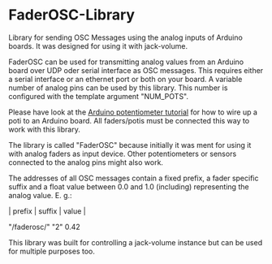 FaderOSC-Library
================

Library for sending OSC Messages using the analog inputs of Arduino boards.
It was designed for using it with jack-volume.

FaderOSC can be used for transmitting analog values from an Arduino board
over UDP oder serial interface as OSC messages. This requires either a serial
interface or an ethernet port or both on your board. A variable number of
analog pins can be used by this library. This number is configured with the
template argument "NUM_POTS".

Please have look at the [Arduino potentiometer tutorial](http://www.arduino.cc/en/Tutorial/Potentiometer "Arduino - Potentiometer") for how to wire up a poti to an Arduino board.
All faders/potis must be connected this way to work with this library.

The library is called "FaderOSC" because initially it was ment for using it with
analog faders as input device. Other potentiometers or sensors connected to the
analog pins might also work.

The addresses of all OSC messages contain a fixed prefix, a fader specific
suffix and a float value between 0.0 and 1.0 (including) representing the
analog value. E. g.:

|  prefix   | suffix | value |

"/faderosc/"   "2"      0.42

This library was built for controlling a jack-volume instance but can be used
for multiple purposes too.
